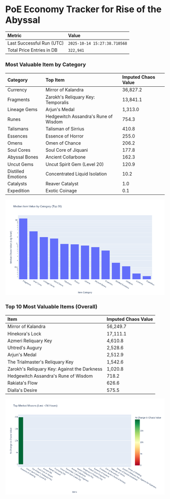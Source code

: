 # PoE Economy Tracker for Rise of the Abyssal

<!-- START_MAINTENANCE -->
| Metric | Value |
|:---|:---|
| Last Successful Run (UTC) | `2025-10-14 15:27:38.710568` |
| Total Price Entries in DB | `322,941` |

<!-- END_MAINTENANCE -->

<!-- START_DATAFRAME_DEBUG -->
<!-- END_DATAFRAME_DEBUG -->

<!-- START_CATEGORY_ANALYSIS -->
### Most Valuable Item by Category
| Category | Top Item | Imputed Chaos Value |
| :--- | :--- | :--- |
| Currency | Mirror of Kalandra | 36,827.2 |
| Fragments | Zarokh's Reliquary Key: Temporalis | 13,841.1 |
| Lineage Gems | Arjun's Medal | 1,313.0 |
| Runes | Hedgewitch Assandra's Rune of Wisdom | 754.3 |
| Talismans | Talisman of Sirrius | 410.8 |
| Essences | Essence of Horror | 255.0 |
| Omens | Omen of Chance | 206.2 |
| Soul Cores | Soul Core of Jiquani | 177.8 |
| Abyssal Bones | Ancient Collarbone | 162.3 |
| Uncut Gems | Uncut Spirit Gem (Level 20) | 120.9 |
| Distilled Emotions | Concentrated Liquid Isolation | 10.2 |
| Catalysts | Reaver Catalyst | 1.0 |
| Expedition | Exotic Coinage | 0.1 |


![Category Analysis Chart](charts/category_analysis.png)
<!-- END_ANALYSIS -->

<!-- START_ANALYSIS -->
### Top 10 Most Valuable Items (Overall)
| Item | Imputed Chaos Value |
| :--- | :--- |
| Mirror of Kalandra | 56,249.7 |
| Hinekora's Lock | 17,111.1 |
| Azmeri Reliquary Key | 4,610.8 |
| Uhtred's Augury | 2,528.6 |
| Arjun's Medal | 2,512.9 |
| The Trialmaster's Reliquary Key | 1,542.6 |
| Zarokh's Reliquary Key: Against the Darkness | 1,020.8 |
| Hedgewitch Assandra's Rune of Wisdom | 718.2 |
| Rakiata's Flow | 626.6 |
| Dialla's Desire | 575.5 |


![Market Movers Chart](charts/market_movers.png)
<!-- END_ANALYSIS -->
